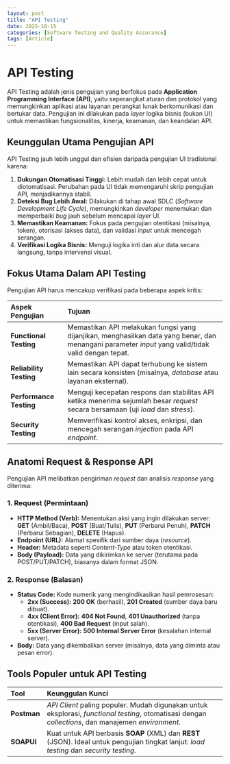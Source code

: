 ```yaml
---
layout: post
title: "API Testing"
date: 2025-10-15
categories: [Software Testing and Quality Assurance]
tags: [Article]
---
```

# API Testing

API Testing adalah jenis pengujian yang berfokus pada **Application Programming Interface (API)**, yaitu seperangkat aturan dan protokol yang memungkinkan aplikasi atau layanan perangkat lunak berkomunikasi dan bertukar data. Pengujian ini dilakukan pada *layer* logika bisnis (bukan UI) untuk memastikan fungsionalitas, kinerja, keamanan, dan keandalan API.

## Keunggulan Utama Pengujian API

API Testing jauh lebih unggul dan efisien daripada pengujian UI tradisional karena:

1.  **Dukungan Otomatisasi Tinggi:** Lebih mudah dan lebih cepat untuk diotomatisasi. Perubahan pada UI tidak memengaruhi skrip pengujian API, menjadikannya stabil.
2.  **Deteksi Bug Lebih Awal:** Dilakukan di tahap awal SDLC (*Software Development Life Cycle*), memungkinkan *developer* menemukan dan memperbaiki *bug* jauh sebelum mencapai *layer* UI.
3.  **Memastikan Keamanan:** Fokus pada pengujian otentikasi (misalnya, token), otorisasi (akses data), dan validasi *input* untuk mencegah serangan.
4.  **Verifikasi Logika Bisnis:** Menguji logika inti dan alur data secara langsung, tanpa intervensi visual.

## Fokus Utama Dalam API Testing

Pengujian API harus mencakup verifikasi pada beberapa aspek kritis:

| Aspek Pengujian | Tujuan |
| :--- | :--- |
| **Functional Testing** | Memastikan API melakukan fungsi yang dijanjikan, menghasilkan data yang benar, dan menangani parameter *input* yang valid/tidak valid dengan tepat. |
| **Reliability Testing** | Memastikan API dapat terhubung ke sistem lain secara konsisten (misalnya, *database* atau layanan eksternal). |
| **Performance Testing** | Menguji kecepatan respons dan stabilitas API ketika menerima sejumlah besar *request* secara bersamaan (uji *load* dan *stress*). |
| **Security Testing** | Memverifikasi kontrol akses, enkripsi, dan mencegah serangan *injection* pada API *endpoint*. |

## Anatomi Request & Response API

Pengujian API melibatkan pengiriman *request* dan analisis *response* yang diterima:

### 1. Request (Permintaan)

* **HTTP Method (Verb):** Menentukan aksi yang ingin dilakukan server: **GET** (Ambil/Baca), **POST** (Buat/Tulis), **PUT** (Perbarui Penuh), **PATCH** (Perbarui Sebagian), **DELETE** (Hapus).
* **Endpoint (URL):** Alamat spesifik dari sumber daya (*resource*).
* **Header:** Metadata seperti *Content-Type* atau token otentikasi.
* **Body (Payload):** Data yang dikirimkan ke server (terutama pada POST/PUT/PATCH), biasanya dalam format JSON.

### 2. Response (Balasan)

* **Status Code:** Kode numerik yang mengindikasikan hasil pemrosesan:
    * **2xx (Success):** **200 OK** (berhasil), **201 Created** (sumber daya baru dibuat).
    * **4xx (Client Error):** **404 Not Found**, **401 Unauthorized** (tanpa otentikasi), **400 Bad Request** (input salah).
    * **5xx (Server Error):** **500 Internal Server Error** (kesalahan internal server).
* **Body:** Data yang dikembalikan server (misalnya, data yang diminta atau pesan error).

## Tools Populer untuk API Testing

| Tool | Keunggulan Kunci |
| :--- | :--- |
| **Postman** | *API Client* paling populer. Mudah digunakan untuk eksplorasi, *functional testing*, otomatisasi dengan *collections*, dan manajemen *environment*. |
| **SOAPUI** | Kuat untuk API berbasis **SOAP** (XML) dan **REST** (JSON). Ideal untuk pengujian tingkat lanjut: *load testing* dan *security testing*. |